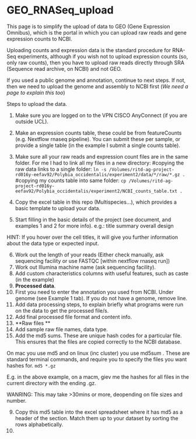 # GEO_RNASeq_upload

This page is to simplify the upload of data to GEO (Gene Expression Omnibus), which is the portal in which you can upload raw reads and gene expression counts to NCBI.

Uploading counts and expression data is the standard procedure for RNA-Seq experiments, although if you wish not to upload expression counts (so, only raw counts), then you have to upload raw reads directly through SRA (Sequence read archive, on NCBI) and not GEO.

If you used a public genome and annotation, continue to next steps. If not, then we need to upload the genome and assembly to NCBI first (*We need a page to explain this too*)

Steps to upload the data.

1. Make sure you are logged on to the VPN CISCO AnyConnect (if you are outside UCL).
2. Make an expression counts table, these could be from featureCounts (e.g. Nextflow rnaseq pipeline). You can submit these per sample, or provide a single table (in the example I submit a single counts table).

3. Make sure all your raw reads and expression count files are in the same folder. 
For me I had to link all my files in a new directory:
#copying the raw data links to a single folder:
`ln -s /Volumes/ritd-ag-project-rd016y-eefav92/Polybia_occidentalis/experiment2/data/*/raw/*.gz .`
#copying my counts table into same folder:
`cp /Volumes/ritd-ag-project-rd016y-eefav92/Polybia_occidentalis/experiment2/NCBI_counts_table.txt .`

4. Copy the excel table in this repo (Multispecies...), which provides a basic template to upload your data.
5. Start filling in the basic details of the project (see document, and examples 1 and 2 for more info). 
e.g.:
title
summary
overall design

HINT: If you hover over the cell titles, it will give you further information about the data type or expected input.

6. Work out the length of your reads (Either check manually, ask sequencing facility or use FASTQC [within nextflow rnaseq run])
7. Work out Illumina machine name (ask sequencing facility).
8. Add custom characteristics columns with useful features, such as caste (in the example)
9. **Processed data**. 
10. First you need to enter the annotation you used from NCBI. Under genome (see Example 1 tab). If you do not have a genome, remove line.
11. Add data processing steps, to explain briefly what programs were run on the data to get the processed file/s.
12. Add final processed file format and content info.
13. **Raw files ** 
14. Add sample raw file names, data type.
15. Add the md5 sums. These are unique hash codes for a particular file. This ensures that the files are copied correctly to the NCBI database.

On mac you use md5 and on linux (inc cluster) you use md5sum . These are standard terminal commands, and require you to specify the files you want hashes for. 
`md5 *.gz`

E.g. in the above example, on a macm, giev me the hashes for all files in the current directory with the ending .gz. 

WANRING: This may take >30mins or more, deopending on file sizes and number.

9. Copy this md5 table into the excel spreadsheet where it has md5 as a header of the section. Match them up to your dataset by sorting the rows alphabetically.
10. 

